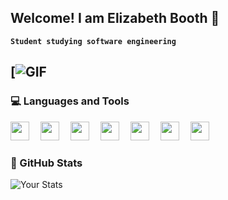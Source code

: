 ## Welcome! I am Elizabeth Booth 🦭

**`Student studying software engineering`**

[![GIF](https://media3.giphy.com/media/v1.Y2lkPTc5MGI3NjExdWljYjh1c2EwMmFiZjdreTU5bmJ2d25rNHR1bHB5OHd0dGtyaWd4MiZlcD12MV9pbnRlcm5hbF9naWZfYnlfaWQmY3Q9Zw/LMcB8XospGZO8UQq87/giphy.gif)
---
### 💻 Languages and Tools
<img align="left" width="30px" style="padding-right:15px;" src="https://cdn.jsdelivr.net/gh/devicons/devicon@latest/icons/c/c-original.svg" />
<img align="left" width="30px" style="padding-right:15px;" src="https://cdn.jsdelivr.net/gh/devicons/devicon@latest/icons/python/python-original.svg" />
<img align="left" width="30px" style="padding-right:15px;" src="https://cdn.jsdelivr.net/gh/devicons/devicon@latest/icons/html5/html5-original.svg" />
<img align="left" width="30px" style="padding-right:15px;" src="https://cdn.jsdelivr.net/gh/devicons/devicon@latest/icons/css3/css3-original.svg" />
<img align="left" width="30px" style="padding-right:15px;" src="https://cdn.jsdelivr.net/gh/devicons/devicon@latest/icons/bootstrap/bootstrap-original.svg" />
<img align="left" width="30px" style="padding-right:15px;" src="https://cdn.jsdelivr.net/gh/devicons/devicon@latest/icons/tailwindcss/tailwindcss-original.svg" />
<img align="left" width="30px" style="padding-right:15px;" src="https://cdn.jsdelivr.net/gh/devicons/devicon@latest/icons/javascript/javascript-original.svg" />
<br/>

#


### 📝 GitHub Stats
![Your Stats](https://github-readme-stats.vercel.app/api?username=boothe0&hide=prs&count_private=true&show_icons=true&hide_rank=true&theme=radical)

